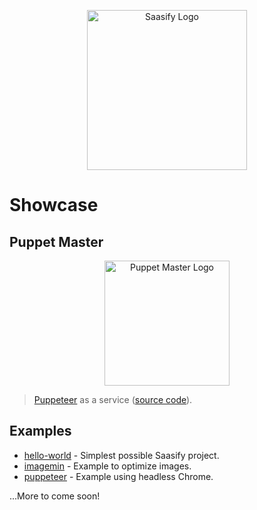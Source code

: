 <p align="center">
  <a href="https://saasify.sh" title="Saasify">
    <img src="/_media/logo-vert-white@4x.png" alt="Saasify Logo" width="256" />
  </a>
</p>

# Showcase

## Puppet Master

<p align="center">
  <a href="https://puppet-master.sh" title="Puppet Master">
    <img src="https://raw.githubusercontent.com/saasify-sh/puppet-master/master/media/logo.svg" alt="Puppet Master Logo" width="200" />
  </a>
</p>

> [Puppeteer](https://pptr.dev) as a service ([source code](https://github.com/saasify-sh/puppet-master)).

## Examples

- [hello-world](https://github.com/saasify-sh/saasify/tree/master/examples/hello-world) - Simplest possible Saasify project.
- [imagemin](https://github.com/saasify-sh/saasify/tree/master/examples/imagemin) - Example to optimize images.
- [puppeteer](https://github.com/saasify-sh/saasify/tree/master/examples/puppeteer) - Example using headless Chrome.

...More to come soon!
